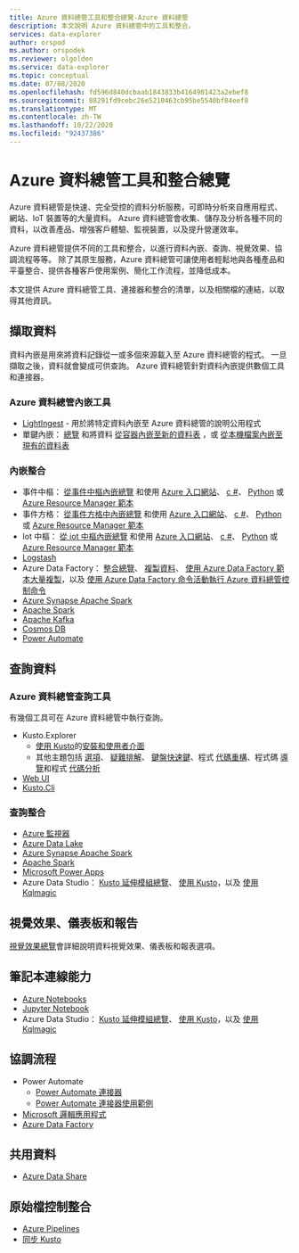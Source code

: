 ```yaml
---
title: Azure 資料總管工具和整合總覽-Azure 資料總管
description: 本文說明 Azure 資料總管中的工具和整合。
services: data-explorer
author: orspod
ms.author: orspodek
ms.reviewer: olgolden
ms.service: data-explorer
ms.topic: conceptual
ms.date: 07/08/2020
ms.openlocfilehash: fd596d840dcbaab1843833b4164901423a2ebef8
ms.sourcegitcommit: 88291fd9cebc26e5210463cb95be5540bf84eef8
ms.translationtype: MT
ms.contentlocale: zh-TW
ms.lasthandoff: 10/22/2020
ms.locfileid: "92437386"
---
```

# <a name="azure-data-explorer-tools-and-integrations-overview"></a>Azure 資料總管工具和整合總覽

Azure 資料總管是快速、完全受控的資料分析服務，可即時分析來自應用程式、網站、IoT 裝置等的大量資料。 Azure 資料總管會收集、儲存及分析各種不同的資料，以改善產品、增強客戶體驗、監視裝置，以及提升營運效率。 

Azure 資料總管提供不同的工具和整合，以進行資料內嵌、查詢、視覺效果、協調流程等等。 除了其原生服務，Azure 資料總管可讓使用者輕鬆地與各種產品和平臺整合、提供各種客戶使用案例、簡化工作流程，並降低成本。 

本文提供 Azure 資料總管工具、連接器和整合的清單，以及相關檔的連結，以取得其他資訊。

## <a name="ingest-data"></a>擷取資料 

資料內嵌是用來將資料記錄從一或多個來源載入至 Azure 資料總管的程式。 一旦擷取之後，資料就會變成可供查詢。 Azure 資料總管針對資料內嵌提供數個工具和連接器。 

### <a name="azure-data-explorer-ingestion-tools"></a>Azure 資料總管內嵌工具

* [LightIngest](lightingest.md) - 用於將特定資料內嵌至 Azure 資料總管的說明公用程式
* 單鍵內嵌： [總覽](ingest-data-one-click.md) 和將資料 [從容器內嵌至新的資料表](one-click-ingestion-new-table.md) ，或 [從本機檔案內嵌至現有的資料表](one-click-ingestion-existing-table.md)

### <a name="ingestion-integrations"></a>內嵌整合

* 事件中樞： [從事件中樞內嵌總覽](ingest-data-event-hub-overview.md) 和使用 [Azure 入口網站](ingest-data-event-hub.md)、 [c #](data-connection-event-hub-csharp.md)、 [Python](data-connection-event-hub-python.md) 或 [Azure Resource Manager 範本](data-connection-event-hub-resource-manager.md)
* 事件方格： [從事件方格中內嵌總覽](ingest-data-event-grid-overview.md) 和使用 [Azure 入口網站](ingest-data-event-grid.md)、 [c #](data-connection-event-grid-csharp.md)、 [Python](data-connection-event-grid-python.md) 或 [Azure Resource Manager 範本](data-connection-event-grid-resource-manager.md)
* Iot 中樞： [從 iot 中樞內嵌總覽](ingest-data-iot-hub-overview.md) 和使用 [Azure 入口網站](ingest-data-iot-hub.md)、 [c #](data-connection-iot-hub-csharp.md)、 [Python](data-connection-iot-hub-python.md) 或 [Azure Resource Manager 範本](data-connection-iot-hub-resource-manager.md)
* [Logstash](ingest-data-logstash.md)
* Azure Data Factory： [整合總覽](data-factory-integration.md)、 [複製資料](data-factory-load-data.md)、 [使用 Azure Data Factory 範本大量複製](data-factory-template.md)，以及 [使用 Azure Data Factory 命令活動執行 Azure 資料總管控制命令](data-factory-command-activity.md)
* [Azure Synapse Apache Spark](https://docs.microsoft.com/azure/synapse-analytics/quickstart-connect-azure-data-explorer?context=/azure/data-explorer/context/context)
* [Apache Spark](spark-connector.md)
* [Apache Kafka](ingest-data-kafka.md)
* [Cosmos DB](https://github.com/Azure/azure-kusto-labs/tree/master/cosmosdb-adx-integration)
* [Power Automate](flow.md)

## <a name="query-data"></a>查詢資料

### <a name="azure-data-explorer-query-tools"></a>Azure 資料總管查詢工具

有幾個工具可在 Azure 資料總管中執行查詢。

* Kusto.Explorer
    * [使用 Kusto](kusto/tools/kusto-explorer-using.md)的[安裝和使用者介面](kusto/tools/kusto-explorer.md)
    * 其他主題包括 [選項](kusto/tools/kusto-explorer-options.md)、 [疑難排解](kusto/tools/kusto-explorer-troubleshooting.md)、 [鍵盤快速鍵](kusto/tools/kusto-explorer-shortcuts.md)、程式 [代碼重構](kusto/tools/kusto-explorer-refactor.md)、程式碼 [導覽](kusto/tools/kusto-explorer-codenav.md)和程式 [代碼分析](kusto/tools/kusto-explorer-code-analyzer.md)
* [Web UI](web-query-data.md)
* [Kusto.Cli](kusto/tools/kusto-cli.md)

### <a name="query-integrations"></a>查詢整合

* [Azure 監視器](query-monitor-data.md)
* [Azure Data Lake](data-lake-query-data.md)
* [Azure Synapse Apache Spark](https://docs.microsoft.com/azure/synapse-analytics/quickstart-connect-azure-data-explorer?context=/azure/data-explorer/context/context)
* [Apache Spark](spark-connector.md)
* [Microsoft Power Apps](power-apps-connector.md)
* Azure Data Studio： [Kusto 延伸模組總覽](/sql/azure-data-studio/extensions/kusto-extension?context=%252fazure%252fdata-explorer%252fcontext%252fcontext)、 [使用 Kusto](/sql/azure-data-studio/notebooks/notebooks-kusto-kernel?context=%252fazure%252fdata-explorer%252fcontext%252fcontext)，以及 [使用 Kqlmagic](/sql/azure-data-studio/notebooks-kqlmagic?context=%252fazure%252fdata-explorer%252fcontext%252fcontext)

## <a name="visualizations-dashboards-and-reporting"></a>視覺效果、儀表板和報告

[視覺效果總覽](viz-overview.md)會詳細說明資料視覺效果、儀表板和報表選項。 

## <a name="notebook-connectivity"></a>筆記本連線能力

* [Azure Notebooks](azure-notebooks.md)
* [Jupyter Notebook](kqlmagic.md)
* Azure Data Studio： [Kusto 延伸模組總覽](/sql/azure-data-studio/extensions/kusto-extension?context=%252fazure%252fdata-explorer%252fcontext%252fcontext)、 [使用 Kusto](/sql/azure-data-studio/notebooks/notebooks-kusto-kernel?context=%252fazure%252fdata-explorer%252fcontext%252fcontext)，以及 [使用 Kqlmagic](/sql/azure-data-studio/notebooks-kqlmagic?context=%252fazure%252fdata-explorer%252fcontext%252fcontext)

## <a name="orchestration"></a>協調流程

* Power Automate
    * [Power Automate 連接器](flow.md)
    * [Power Automate 連接器使用範例](flow-usage.md)
* [Microsoft 邏輯應用程式](kusto/tools/logicapps.md) 
* [Azure Data Factory](data-factory-integration.md)

## <a name="share-data"></a>共用資料

* [Azure Data Share](data-share.md)

## <a name="source-control-integration"></a>原始檔控制整合

* [Azure Pipelines](devops.md) 
* [同步 Kusto](kusto/tools/synckusto.md) 

<!--Open Source Tools-->